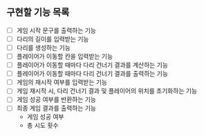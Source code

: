 ## 구현할 기능 목록

- [ ] 게임 시작 문구를 출력하는 기능
- [ ] 다리의 길이를 입력받는 기능
- [ ] 다리를 생성하는 기능
- [ ] 플레이어가 이동할 칸을 입력받는 기능
- [ ] 플레이어가 이동할 때마다 다리 건너기 결과를 계산하는 기능
- [ ] 플레이어가 이동할 때마다 다리 건너기 결과를 출력하는 기능
- [ ] 게임의 재시작 여부를 입력받는 기능
- [ ] 게임 재시작 시, 다리 건너기 결과 및 플레이어의 위치를 초기화하는 기능
- [ ] 게임 성공 여부를 반환하는 기능
- [ ] 최종 게임 결과를 출력하는 기능
  - 게임 성공 여부
  - 총 시도 횟수
